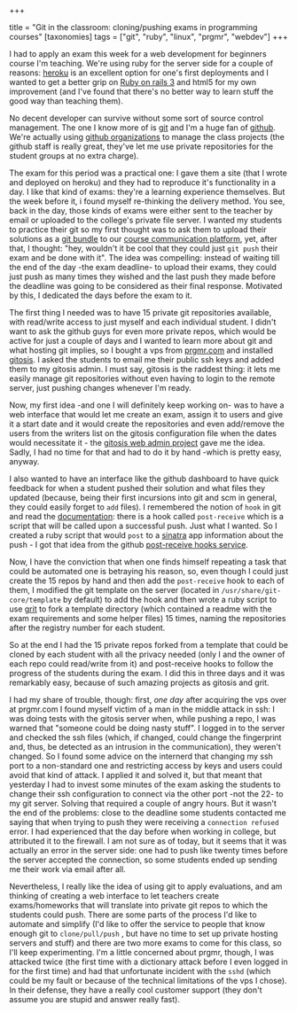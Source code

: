 +++

title = "Git in the classroom: cloning/pushing exams in programming courses"
[taxonomies]
tags =  ["git", "ruby", "linux", "prgmr", "webdev"]
+++

I had to apply an exam this week for a web development for beginners course I'm teaching. We're using ruby for the server side for a couple of reasons: [heroku](http://heroku.com/) is an excellent option for one's first deployments and I wanted to get a better grip on [Ruby on rails 3](http://rubyonrails.org/) and html5 for my own improvement (and I've found that there's no better way to learn stuff the good way than teaching them). 

No decent developer can survive without some sort of source control management. The one I know more of is [git](http://git-scm.com/) and I'm a huge fan of [github](https://github.com/). We're actually using [github organizations](http://github.com/blog/674-introducing-organizations) to manage the class projects (the github staff is really great, they've let me use private repositories for the student groups at no extra charge). 

<!-- more -->

The exam for this period was a practical one: I gave them a site (that I wrote and deployed on heroku) and they had to reproduce it's functionality in a day. I like that kind of exams: they're a learning experience themselves. But the week before it, i found myself re-thinking the delivery method. You see, back in the day, those kinds of exams were either sent to the teacher by email or uploaded to the college's private file server. I wanted my students to practice their git so my first thought was to ask them to upload their solutions as a [git bundle](http://progit.org/2010/03/10/bundles.html) to our [course communication platform](http://class.io/), yet, after that, I thought: "hey, wouldn't it be cool that they could just `git push` their exam and be done with it". The idea was compelling: instead of waiting till the end of the day -the exam deadline- to upload their exams, they could just push as many times they wished and the last push they made before the deadline was going to be considered as their final response. Motivated by this, I dedicated the days before the exam to it.

The first thing I needed was to have 15 private git repositories available, with read/write access to just myself and each individual student. I didn't want to ask the github guys for even more private repos, which would be active for just a couple of days and I wanted to learn more about git and what hosting git implies, so I bought a vps from [prgmr.com](http://prgmr.com/xen/) and installed [gitosis](http://scie.nti.st/2007/11/14/hosting-git-repositories-the-easy-and-secure-way). I asked the students to email me their public ssh keys and added them to my gitosis admin. I must say, gitosis is the raddest thing: it lets me easily manage git repositories without even having to login to the remote server, just pushing changes whenever I'm ready.

Now, my first idea -and one I will definitely keep working on- was to have a web interface that would let me create an exam, assign it to users and give it a start date  and it would create the repositories and even add/remove the users from the writers list on the gitosis configuration file when the dates would necessitate it - the [gitosis web admin project](http://github.com/masone/gitosis-web-admin) gave me the idea. Sadly, I had no time for that and had to do it by hand -which is pretty easy, anyway.

I also wanted to have an interface like the github dashboard to have quick feedback for when a student pushed their solution and what files they updated (because, being their first incursions into git and scm in general, they could easily forget to `add` files). I remembered the notion of `hook` in git and read the [documentation](http://www.kernel.org/pub/software/scm/git/docs/githooks.html): there is a hook called `post-receive` which is a script that will be called upon a successful push. Just what I wanted. So I created a ruby script that would `post` to a [sinatra](http://www.sinatrarb.com/) app information about the push - I got that idea from the github [post-receive hooks service](http://help.github.com/post-receive-hooks/). 

Now, I have the conviction that when one finds himself repeating a task that could be automated one is betraying his reason, so, even though I could just create the 15 repos by hand and then add the `post-receive` hook to each of them, I modified the git template on the server (located in `/usr/share/git-core/template` by default) to add the hook and then wrote a ruby script to use [grit](http://github.com/mojombo/grit) to fork a template directory (which contained a readme with the exam requirements and some helper files) 15 times, naming the repositories after the registry number for each student.

So at the end I had the 15 private repos forked from a template that could be cloned by each student with all the privacy needed (only I and the owner of each repo could read/write from it) and post-receive hooks to follow the progress of the students during the exam. I did this in three days and it was remarkably easy, because of such amazing projects as gitosis and grit.

I had my share of trouble, though: first, *one day* after acquiring the vps over at prgmr.com I found myself victim of a man in the middle attack in ssh: I was doing tests with the gitosis server when, while pushing a repo, I was warned that "someone could be doing nasty stuff". I logged in to the server and checked the ssh files (which, if changed, could change the fingerprint and, thus, be detected as an intrusion in the communication), they weren't changed. So I found some advice on the internerd that changing my ssh port to a non-standard one and restricting access by keys and users could avoid that kind of attack. I applied it and solved it, but that meant that yesterday I had to invest some minutes of the exam asking the students to change their ssh configuration to connect via the other port -not the 22- to my git server. Solving that required a couple of angry hours. But it wasn't the end of the problems: close to the deadline some students contacted me saying that when trying to push they were receiving a `connection refused` error. I had experienced that the day before when working in college, but attributed it to the firewall. I am not sure as of today, but it seems that it was actually an error in the server side: one had to push like twenty times before the server accepted the connection, so some students ended up sending me their work via email after all.

Nevertheless, I really like the idea of using git to apply evaluations, and am thinking of creating a web interface to let teachers create exams/homeworks that will translate into private git repos to which the students could push. There are some parts of the process I'd like to automate and simplify (I'd like to offer the service to people that know enough git to `clone/pull/push` , but have no time to set up private hosting servers and stuff) and there are two more exams to come for this class, so I'll keep experimenting. I'm a little concerned about prgmr, though, I was attacked twice (the first time with a dictionary attack before I even logged in for the first time) and had that unfortunate incident with the `sshd` (which could be my fault or because of the technical limitations of the vps I chose). In their defense, they have a really cool customer support (they don't assume you are stupid and answer really fast). 
